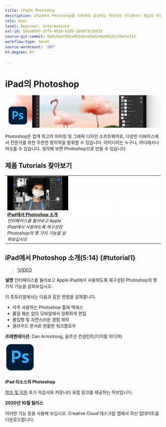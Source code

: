 ```yaml
---
title: iPad의 Photoshop
description: iPad에서 Photoshop을 사용하여 상상하는 무엇이든 어디에서나 영감이 떠오를 수 있습니다
role: User
level: Beginner, Intermediate
exl-id: 5be50d97-3ff5-4b10-b186-109473c3bd32
source-git-commit: 6b819aef801e003e5a160d24ba69522cf6a7e715
workflow-type: tm+mt
source-wordcount: '207'
ht-degree: 0%

---
```


# iPad의 Photoshop

![튜토리얼 메인 이미지](../assets/PSoniPad.jpg)

Photoshop은 업계 최고의 이미징 및 그래픽 디자인 소프트웨어로, 다양한 디바이스에서 전문가를 위한 무한한 창의력을 발휘할 수 있습니다. 아이디어는 누구나, 어디에서나 떠오를 수 있습니다. 생각해 보면 Photoshop으로 만들 수 있습니다.

## 제품 Tutorials 찾아보기

<table style="table-layout:fixed">
<tr>
 <td>
   <a href="photoshopipad.md#tutorial1">
      <img alt="iPad에서 Photoshop 소개" src="../assets/PSiPad_thumbnail.jpg" />
   </a>
    <div>
   <a href="photoshopipad.md#tutorial1"><strong>iPad에서 Photoshop 소개</strong></a>
    </div>
    <em>인터페이스를 둘러보고 Apple iPad에서 사용하도록 재구성된 Photoshop의 몇 가지 기능을 살펴보십시오</em>
    <br>
  </td>
  <td>
    <img alt="스페이서" src="../assets/Whitespacer.png" />
    <div>
    <br>
  </td>
  <td>
    <img alt="스페이서" src="../assets/Whitespacer.png" />
    <div>
    <br>
  </td>
</tr>
</table>

## iPad에서 Photoshop 소개(5:14) {#tutorial1}

>[!VIDEO](https://video.tv.adobe.com/v/326899?hidetitle=true)

**설명**
인터페이스를 둘러보고 Apple iPad에서 사용하도록 재구성된 Photoshop의 몇 가지 기능을 살펴보십시오.

이 튜토리얼에서는 다음과 같은 방법을 살펴봅니다.
* 자주 사용하는 Photoshop 툴에 액세스
* 품질 훼손 없이 모바일에서 정확하게 편집
* 몰입형 및 자연스러운 경험 제작
* 클라우드 문서로 원활한 워크플로우

**프레젠테이션:**
Dan Armstrong, 솔루션 컨설턴트(디지털 미디어)

![iPad 로고의 Photoshop](../assets/ps_appicon_96.png)

**iPad 리소스의 Photoshop**

[학습 및 지원](https://helpx.adobe.com/support/photoshop.html) 추가 자습서와 커뮤니티 포럼 링크를 제공하는 허브입니다.

**2020년 10월 릴리스**

이러한 기능 등을 사용해 보십시오. Creative Cloud 데스크탑 앱에서 최신 업데이트를 다운로드합니다.
